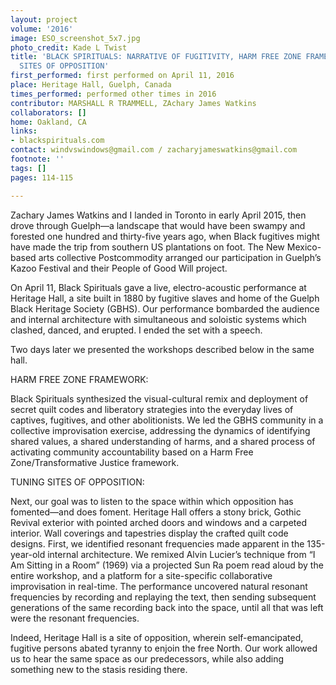 ```yaml
---
layout: project
volume: '2016'
image: ESO_screenshot_5x7.jpg
photo_credit: Kade L Twist
title: 'BLACK SPIRITUALS: NARRATIVE OF FUGITIVITY, HARM FREE ZONE FRAMEWORK & TUNING
  SITES OF OPPOSITION'
first_performed: first performed on April 11, 2016
place: Heritage Hall, Guelph, Canada
times_performed: performed other times in 2016
contributor: MARSHALL R TRAMMELL, ZAchary James Watkins
collaborators: []
home: Oakland, CA
links:
- blackspirituals.com
contact: windvswindows@gmail.com / zacharyjameswatkins@gmail.com
footnote: ''
tags: []
pages: 114-115

---
```


Zachary James Watkins and I landed in Toronto in early April 2015, then drove through Guelph—a landscape that would have been swampy and forested one hundred and thirty-five years ago, when Black fugitives might have made the trip from southern US plantations on foot. The New Mexico-based arts collective Postcommodity arranged our participation in Guelph’s Kazoo Festival and their People of Good Will project.

On April 11, Black Spirituals gave a live, electro-acoustic performance at Heritage Hall, a site built in 1880 by fugitive slaves and home of the Guelph Black Heritage Society (GBHS). Our performance bombarded the audience and internal architecture with simultaneous and soloistic systems which clashed, danced, and erupted. I ended the set with a speech.

Two days later we presented the workshops described below in the same hall.

HARM FREE ZONE FRAMEWORK:

Black Spirituals synthesized the visual-cultural remix and deployment of secret quilt codes and liberatory strategies into the everyday lives of captives, fugitives, and other abolitionists. We led the GBHS community in a collective improvisation exercise, addressing the dynamics of identifying shared values, a shared understanding of harms, and a shared process of activating community accountability based on a Harm Free Zone/Transformative Justice framework.

TUNING SITES OF OPPOSITION:

Next, our goal was to listen to the space within which opposition has fomented—and does foment. Heritage Hall offers a stony brick, Gothic Revival exterior with pointed arched doors and windows and a carpeted interior. Wall coverings and tapestries display the crafted quilt code designs. First, we identified resonant frequencies made apparent in the 135-year-old internal architecture. We remixed Alvin Lucier’s technique from “I Am Sitting in a Room” (1969) via a projected Sun Ra poem read aloud by the entire workshop, and a platform for a site-specific collaborative improvisation in real-time. The performance uncovered natural resonant frequencies by recording and replaying the text, then sending subsequent generations of the same recording back into the space, until all that was left were the resonant frequencies.

Indeed, Heritage Hall is a site of opposition, wherein self-emancipated, fugitive persons abated tyranny to enjoin the free North. Our work allowed us to hear the same space as our predecessors, while also adding something new to the stasis residing there.
